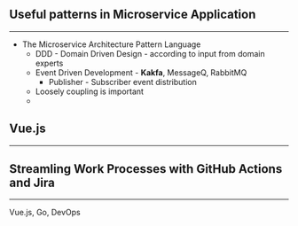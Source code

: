 
## Useful patterns in Microservice Application
----

- The Microservice Architecture Pattern Language
	- DDD - Domain Driven Design - according to input from domain experts
	- Event Driven Development - **Kakfa**, MessageQ, RabbitMQ
		- Publisher - Subscriber event distribution 
	- Loosely coupling is important
	-  


## Vue.js
---



## Streamling Work Processes with GitHub Actions and Jira
---

Vue.js, Go, DevOps